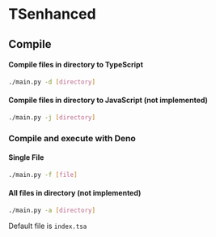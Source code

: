 # TSenhanced
## Compile
#### Compile files in directory to TypeScript
```bash
./main.py -d [directory]
```
#### Compile files in directory to JavaScript (not implemented)
```bash
./main.py -j [directory]
```
### Compile and execute with Deno
#### Single File
```bash
./main.py -f [file]
```
#### All files in directory (not implemented)
```bash
./main.py -a [directory]
```
Default file is ```index.tsa```